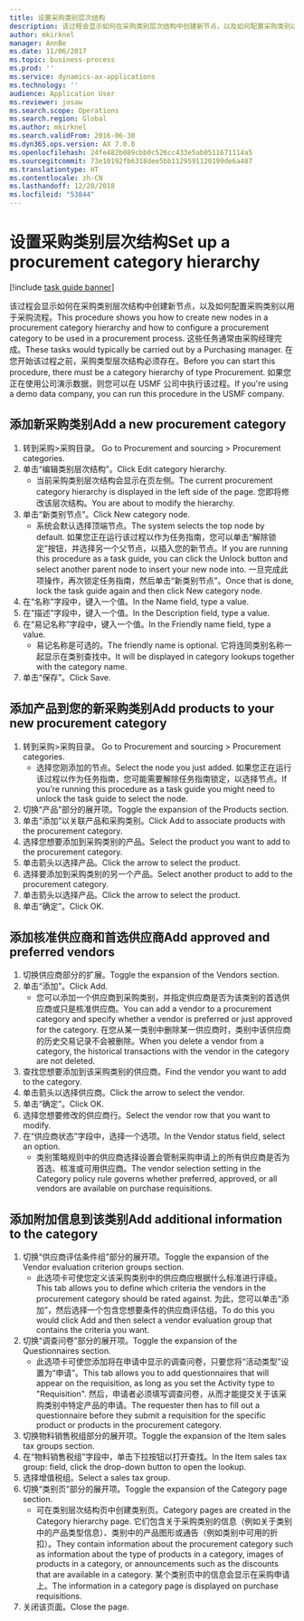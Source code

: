 ```yaml
---
title: 设置采购类别层次结构
description: 该过程会显示如何在采购类别层次结构中创建新节点，以及如何配置采购类别以用于采购流程。
author: mkirknel
manager: AnnBe
ms.date: 11/06/2017
ms.topic: business-process
ms.prod: ''
ms.service: dynamics-ax-applications
ms.technology: ''
audience: Application User
ms.reviewer: josaw
ms.search.scope: Operations
ms.search.region: Global
ms.author: mkirknel
ms.search.validFrom: 2016-06-30
ms.dyn365.ops.version: AX 7.0.0
ms.openlocfilehash: 24fe482b089cbb0c526cc433e5ab0511671114a5
ms.sourcegitcommit: 73e10192fb6318dee5bb1129591120199de6a487
ms.translationtype: HT
ms.contentlocale: zh-CN
ms.lasthandoff: 12/20/2018
ms.locfileid: "53844"
---
```

# <a name="set-up-a-procurement-category-hierarchy"></a><span data-ttu-id="6f815-103">设置采购类别层次结构</span><span class="sxs-lookup"><span data-stu-id="6f815-103">Set up a procurement category hierarchy</span></span>

[!include [task guide banner](../../includes/task-guide-banner.md)]

<span data-ttu-id="6f815-104">该过程会显示如何在采购类别层次结构中创建新节点，以及如何配置采购类别以用于采购流程。</span><span class="sxs-lookup"><span data-stu-id="6f815-104">This procedure shows you how to create new nodes in a procurement category hierarchy and how to configure a procurement category to be used in a procurement process.</span></span> <span data-ttu-id="6f815-105">这些任务通常由采购经理完成。</span><span class="sxs-lookup"><span data-stu-id="6f815-105">These tasks would typically be carried out by a Purchasing manager.</span></span> <span data-ttu-id="6f815-106">在您开始该过程之前，采购类型层次结构必须存在。</span><span class="sxs-lookup"><span data-stu-id="6f815-106">Before you can start this procedure, there must be a category hierarchy of type Procurement.</span></span> <span data-ttu-id="6f815-107">如果您正在使用公司演示数据，则您可以在 USMF 公司中执行该过程。</span><span class="sxs-lookup"><span data-stu-id="6f815-107">If you're using a demo data company, you can run this procedure in the USMF company.</span></span>


## <a name="add-a-new-procurement-category"></a><span data-ttu-id="6f815-108">添加新采购类别</span><span class="sxs-lookup"><span data-stu-id="6f815-108">Add a new procurement category</span></span>
1. <span data-ttu-id="6f815-109">转到采购>采购目录。 </span><span class="sxs-lookup"><span data-stu-id="6f815-109">Go to Procurement and sourcing > Procurement categories.</span></span>
2. <span data-ttu-id="6f815-110">单击“编辑类别层次结构”。</span><span class="sxs-lookup"><span data-stu-id="6f815-110">Click Edit category hierarchy.</span></span>
    * <span data-ttu-id="6f815-111">当前采购类别层次结构会显示在页左侧。</span><span class="sxs-lookup"><span data-stu-id="6f815-111">The current procurement category hierarchy is displayed in the left side of the page.</span></span> <span data-ttu-id="6f815-112">您即将修改该层次结构。</span><span class="sxs-lookup"><span data-stu-id="6f815-112">You  are about to modify the hierarchy.</span></span>  
3. <span data-ttu-id="6f815-113">单击“新类别节点”。</span><span class="sxs-lookup"><span data-stu-id="6f815-113">Click New category node.</span></span>
    * <span data-ttu-id="6f815-114">系统会默认选择顶端节点。</span><span class="sxs-lookup"><span data-stu-id="6f815-114">The system selects the top node by default.</span></span> <span data-ttu-id="6f815-115">如果您正在运行该过程以作为任务指南，您可以单击“解除锁定”按钮，并选择另一个父节点，以插入您的新节点。</span><span class="sxs-lookup"><span data-stu-id="6f815-115">If you are running this procedure as a task guide, you can click the Unlock button and select another parent node to insert your new node into.</span></span> <span data-ttu-id="6f815-116">一旦完成此项操作，再次锁定任务指南，然后单击“新类别节点”。</span><span class="sxs-lookup"><span data-stu-id="6f815-116">Once that is done, lock the task guide again and then click New category node.</span></span>  
4. <span data-ttu-id="6f815-117">在“名称”字段中，键入一个值。</span><span class="sxs-lookup"><span data-stu-id="6f815-117">In the Name field, type a value.</span></span>
5. <span data-ttu-id="6f815-118">在“描述”字段中，键入一个值。</span><span class="sxs-lookup"><span data-stu-id="6f815-118">In the Description field, type a value.</span></span>
6. <span data-ttu-id="6f815-119">在“易记名称”字段中，键入一个值。</span><span class="sxs-lookup"><span data-stu-id="6f815-119">In the Friendly name field, type a value.</span></span>
    * <span data-ttu-id="6f815-120">易记名称是可选的。</span><span class="sxs-lookup"><span data-stu-id="6f815-120">The friendly name is optional.</span></span> <span data-ttu-id="6f815-121">它将连同类别名称一起显示在类别查找中。</span><span class="sxs-lookup"><span data-stu-id="6f815-121">It will be displayed in category lookups together with the category name.</span></span>  
7. <span data-ttu-id="6f815-122">单击“保存”。</span><span class="sxs-lookup"><span data-stu-id="6f815-122">Click Save.</span></span>

## <a name="add-products-to-your-new-procurement-category"></a><span data-ttu-id="6f815-123">添加产品到您的新采购类别</span><span class="sxs-lookup"><span data-stu-id="6f815-123">Add products to your new procurement category</span></span>
1. <span data-ttu-id="6f815-124">转到采购>采购目录。 </span><span class="sxs-lookup"><span data-stu-id="6f815-124">Go to Procurement and sourcing > Procurement categories.</span></span>
    * <span data-ttu-id="6f815-125">选择您刚添加的节点。</span><span class="sxs-lookup"><span data-stu-id="6f815-125">Select the node you just added.</span></span> <span data-ttu-id="6f815-126">如果您正在运行该过程以作为任务指南，您可能需要解除任务指南锁定，以选择节点。</span><span class="sxs-lookup"><span data-stu-id="6f815-126">If you’re running this procedure as a task guide you might need to unlock the task guide to select the node.</span></span>  
2. <span data-ttu-id="6f815-127">切换“产品”部分的展开项。</span><span class="sxs-lookup"><span data-stu-id="6f815-127">Toggle the expansion of the Products section.</span></span>
3. <span data-ttu-id="6f815-128">单击“添加”以关联产品和采购类别。</span><span class="sxs-lookup"><span data-stu-id="6f815-128">Click Add to associate products with the procurement category.</span></span>
4. <span data-ttu-id="6f815-129">选择您想要添加到采购类别的产品。</span><span class="sxs-lookup"><span data-stu-id="6f815-129">Select the product you want to add to the procurement category.</span></span>
5. <span data-ttu-id="6f815-130">单击箭头以选择产品。</span><span class="sxs-lookup"><span data-stu-id="6f815-130">Click the arrow to select the product.</span></span>
6. <span data-ttu-id="6f815-131">选择要添加到采购类别的另一个产品。</span><span class="sxs-lookup"><span data-stu-id="6f815-131">Select another product to add to the procurement category.</span></span>
7. <span data-ttu-id="6f815-132">单击箭头以选择产品。</span><span class="sxs-lookup"><span data-stu-id="6f815-132">Click the arrow to select the product.</span></span>
8. <span data-ttu-id="6f815-133">单击“确定”。</span><span class="sxs-lookup"><span data-stu-id="6f815-133">Click OK.</span></span>

## <a name="add-approved-and-preferred-vendors"></a><span data-ttu-id="6f815-134">添加核准供应商和首选供应商</span><span class="sxs-lookup"><span data-stu-id="6f815-134">Add approved and preferred vendors</span></span>
1. <span data-ttu-id="6f815-135">切换供应商部分的扩展。</span><span class="sxs-lookup"><span data-stu-id="6f815-135">Toggle the expansion of the Vendors section.</span></span>
2. <span data-ttu-id="6f815-136">单击“添加”。</span><span class="sxs-lookup"><span data-stu-id="6f815-136">Click Add.</span></span>
    * <span data-ttu-id="6f815-137">您可以添加一个供应商到采购类别，并指定供应商是否为该类别的首选供应商或只是核准供应商。</span><span class="sxs-lookup"><span data-stu-id="6f815-137">You can add a vendor to a procurement category and specify whether a vendor is preferred or just approved for the category.</span></span> <span data-ttu-id="6f815-138">在您从某一类别中删除某一供应商时，类别中该供应商的历史交易记录不会被删除。</span><span class="sxs-lookup"><span data-stu-id="6f815-138">When you delete a vendor from a category, the historical transactions with the vendor in the category are not deleted.</span></span>   
3. <span data-ttu-id="6f815-139">查找您想要添加到该采购类别的供应商。</span><span class="sxs-lookup"><span data-stu-id="6f815-139">Find the vendor you want to add to the category.</span></span>
4. <span data-ttu-id="6f815-140">单击箭头以选择供应商。</span><span class="sxs-lookup"><span data-stu-id="6f815-140">Click the arrow to select the vendor.</span></span>
5. <span data-ttu-id="6f815-141">单击“确定”。</span><span class="sxs-lookup"><span data-stu-id="6f815-141">Click OK.</span></span>
6. <span data-ttu-id="6f815-142">选择您想要修改的供应商行。</span><span class="sxs-lookup"><span data-stu-id="6f815-142">Select the vendor row that you want to modify.</span></span>
7. <span data-ttu-id="6f815-143">在“供应商状态”字段中，选择一个选项。</span><span class="sxs-lookup"><span data-stu-id="6f815-143">In the Vendor status field, select an option.</span></span>
    * <span data-ttu-id="6f815-144">类别策略规则中的供应商选择设置会管制采购申请上的所有供应商是否为首选、核准或可用供应商。</span><span class="sxs-lookup"><span data-stu-id="6f815-144">The vendor selection setting in the Category policy rule governs whether preferred, approved, or all vendors are available on purchase requisitions.</span></span>   

## <a name="add-additional-information-to-the-category"></a><span data-ttu-id="6f815-145">添加附加信息到该类别</span><span class="sxs-lookup"><span data-stu-id="6f815-145">Add additional information to the category</span></span>
1. <span data-ttu-id="6f815-146">切换“供应商评估条件组”部分的展开项。</span><span class="sxs-lookup"><span data-stu-id="6f815-146">Toggle the expansion of the Vendor evaluation criterion groups section.</span></span>
    * <span data-ttu-id="6f815-147">此选项卡可使您定义该采购类别中的供应商应根据什么标准进行评级。</span><span class="sxs-lookup"><span data-stu-id="6f815-147">This tab allows you to define which criteria the vendors in the procurement category should be rated against.</span></span> <span data-ttu-id="6f815-148">为此，您可以单击“添加”，然后选择一个包含您想要条件的供应商评估组。</span><span class="sxs-lookup"><span data-stu-id="6f815-148">To do this you would click Add and then select a vendor evaluation group that contains the criteria you want.</span></span>  
2. <span data-ttu-id="6f815-149">切换“调查问卷”部分的展开项。</span><span class="sxs-lookup"><span data-stu-id="6f815-149">Toggle the expansion of the Questionnaires section.</span></span>
    * <span data-ttu-id="6f815-150">此选项卡可使您添加将在申请中显示的调查问卷，只要您将“活动类型”设置为“申请”。</span><span class="sxs-lookup"><span data-stu-id="6f815-150">This tab allows you to add questionnaires that will appear on the requisition, as long as you set the Activity type to "Requisition".</span></span> <span data-ttu-id="6f815-151">然后，申请者必须填写调查问卷，从而才能提交关于该采购类别中特定产品的申请。</span><span class="sxs-lookup"><span data-stu-id="6f815-151">The requester then has to fill out a questionnaire before they submit a requisition for the specific product or products in the procurement category.</span></span>  
3. <span data-ttu-id="6f815-152">切换物料销售税组部分的展开项。</span><span class="sxs-lookup"><span data-stu-id="6f815-152">Toggle the expansion of the Item sales tax groups section.</span></span>
4. <span data-ttu-id="6f815-153">在“物料销售税组”字段中，单击下拉按钮以打开查找。</span><span class="sxs-lookup"><span data-stu-id="6f815-153">In the Item sales tax group: field, click the drop-down button to open the lookup.</span></span>
5. <span data-ttu-id="6f815-154">选择增值税组。</span><span class="sxs-lookup"><span data-stu-id="6f815-154">Select a sales tax group.</span></span>
6. <span data-ttu-id="6f815-155">切换“类别页”部分的展开项。</span><span class="sxs-lookup"><span data-stu-id="6f815-155">Toggle the expansion of the Category page section.</span></span>
    * <span data-ttu-id="6f815-156">可在类别层次结构页中创建类别页。</span><span class="sxs-lookup"><span data-stu-id="6f815-156">Category pages are created in the Category hierarchy page.</span></span> <span data-ttu-id="6f815-157">它们包含关于采购类别的信息（例如关于类别中的产品类型信息）、类别中的产品图形或通告（例如类别中可用的折扣）。</span><span class="sxs-lookup"><span data-stu-id="6f815-157">They contain information about the procurement category such as information about the type of products in a category, images of products in a category, or announcements such as the discounts that are available in a category.</span></span> <span data-ttu-id="6f815-158">某个类别页中的信息会显示在采购申请上。</span><span class="sxs-lookup"><span data-stu-id="6f815-158">The information in a category page is displayed on purchase requisitions.</span></span>  
7. <span data-ttu-id="6f815-159">关闭该页面。</span><span class="sxs-lookup"><span data-stu-id="6f815-159">Close the page.</span></span>

